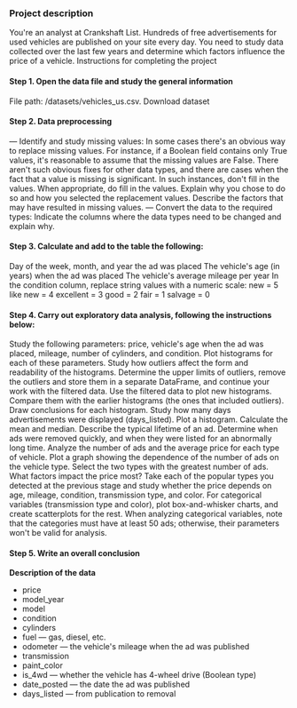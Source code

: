 ### Project description
You're an analyst at Crankshaft List. Hundreds of free advertisements for used vehicles are published on your site every day. You need to study data collected over the last few years and determine which factors influence the price of a vehicle.
Instructions for completing the project

#### Step 1. Open the data file and study the general information

File path: /datasets/vehicles_us.csv. Download dataset

#### Step 2. Data preprocessing

— Identify and study missing values:
In some cases there's an obvious way to replace missing values. For instance, if a Boolean field contains only True values, it's reasonable to assume that the missing values are False. There aren't such obvious fixes for other data types, and there are cases when the fact that a value is missing is significant. In such instances, don't fill in the values.
When appropriate, do fill in the values. Explain why you chose to do so and how you selected the replacement values.
Describe the factors that may have resulted in missing values.
— Convert the data to the required types:
Indicate the columns where the data types need to be changed and explain why.

#### Step 3. Calculate and add to the table the following:

Day of the week, month, and year the ad was placed
The vehicle's age (in years) when the ad was placed
The vehicle's average mileage per year
In the condition column, replace string values with a numeric scale:
new = 5
like new = 4
excellent = 3
good = 2
fair = 1
salvage = 0

#### Step 4. Carry out exploratory data analysis, following the instructions below:

Study the following parameters: price, vehicle's age when the ad was placed, mileage, number of cylinders, and condition. Plot histograms for each of these parameters. Study how outliers affect the form and readability of the histograms.
Determine the upper limits of outliers, remove the outliers and store them in a separate DataFrame, and continue your work with the filtered data.
Use the filtered data to plot new histograms. Compare them with the earlier histograms (the ones that included outliers). Draw conclusions for each histogram.
Study how many days advertisements were displayed (days_listed). Plot a histogram. Calculate the mean and median. Describe the typical lifetime of an ad. Determine when ads were removed quickly, and when they were listed for an abnormally long time.
Analyze the number of ads and the average price for each type of vehicle. Plot a graph showing the dependence of the number of ads on the vehicle type. Select the two types with the greatest number of ads.
What factors impact the price most? Take each of the popular types you detected at the previous stage and study whether the price depends on age, mileage, condition, transmission type, and color. For categorical variables (transmission type and color), plot box-and-whisker charts, and create scatterplots for the rest. When analyzing categorical variables, note that the categories must have at least 50 ads; otherwise, their parameters won't be valid for analysis.

#### Step 5. Write an overall conclusion

**Description of the data**

- price
- model_year
- model
- condition
- cylinders
- fuel — gas, diesel, etc.
- odometer — the vehicle's mileage when the ad was published
- transmission
- paint_color
- is_4wd — whether the vehicle has 4-wheel drive (Boolean type)
- date_posted — the date the ad was published
- days_listed — from publication to removal
